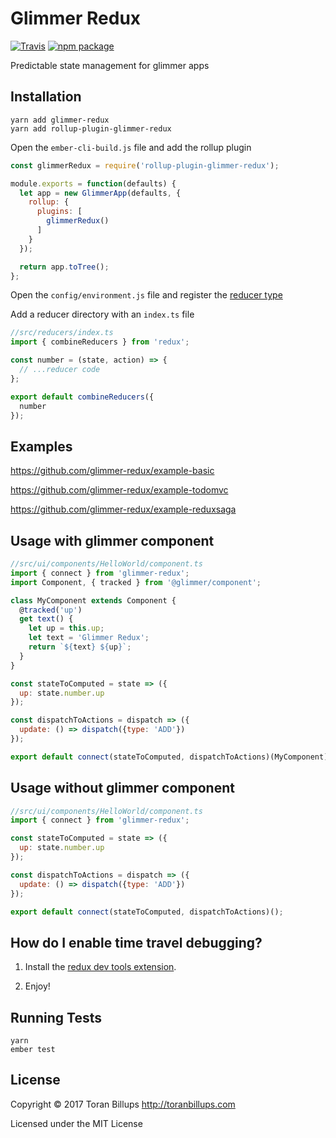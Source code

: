 # Glimmer Redux

[![Travis][build-badge]][build] [![npm package][npm-badge]][npm]

Predictable state management for glimmer apps

## Installation

```
yarn add glimmer-redux
yarn add rollup-plugin-glimmer-redux
```

Open the `ember-cli-build.js` file and add the rollup plugin

```js
const glimmerRedux = require('rollup-plugin-glimmer-redux');

module.exports = function(defaults) {
  let app = new GlimmerApp(defaults, {
    rollup: {
      plugins: [
        glimmerRedux()
      ]
    }
  });

  return app.toTree();
};
```

Open the `config/environment.js` file and register the [reducer type]

Add a reducer directory with an `index.ts` file

```js
//src/reducers/index.ts
import { combineReducers } from 'redux';

const number = (state, action) => {
  // ...reducer code
};

export default combineReducers({
  number
});
```


## Examples

https://github.com/glimmer-redux/example-basic

https://github.com/glimmer-redux/example-todomvc

https://github.com/glimmer-redux/example-reduxsaga

## Usage with glimmer component

```js
//src/ui/components/HelloWorld/component.ts
import { connect } from 'glimmer-redux';
import Component, { tracked } from '@glimmer/component';

class MyComponent extends Component {
  @tracked('up')
  get text() {
    let up = this.up;
    let text = 'Glimmer Redux';
    return `${text} ${up}`;
  }
}

const stateToComputed = state => ({
  up: state.number.up
});

const dispatchToActions = dispatch => ({
  update: () => dispatch({type: 'ADD'})
});

export default connect(stateToComputed, dispatchToActions)(MyComponent);
```


## Usage without glimmer component

```js
//src/ui/components/HelloWorld/component.ts
import { connect } from 'glimmer-redux';

const stateToComputed = state => ({
  up: state.number.up
});

const dispatchToActions = dispatch => ({
  update: () => dispatch({type: 'ADD'})
});

export default connect(stateToComputed, dispatchToActions)();
```

## How do I enable time travel debugging?

1. Install the [redux dev tools extension].

2. Enjoy!

## Running Tests

    yarn
    ember test

## License

Copyright © 2017 Toran Billups http://toranbillups.com

Licensed under the MIT License

[build-badge]: https://travis-ci.org/glimmer-redux/glimmer-redux.svg?branch=master
[build]: https://travis-ci.org/glimmer-redux/glimmer-redux

[npm-badge]: https://img.shields.io/npm/v/glimmer-redux.svg?style=flat-square
[npm]: https://www.npmjs.org/package/glimmer-redux

[climate-badge]: https://codeclimate.com/github/glimmer-redux/glimmer-redux/badges/gpa.svg
[climate]: https://codeclimate.com/github/glimmer-redux/glimmer-redux

[redux]: https://github.com/reactjs/redux
[redux dev tools extension]: https://github.com/zalmoxisus/redux-devtools-extension

[reducer type]: https://github.com/glimmer-redux/example-basic/blob/master/config/environment.js
